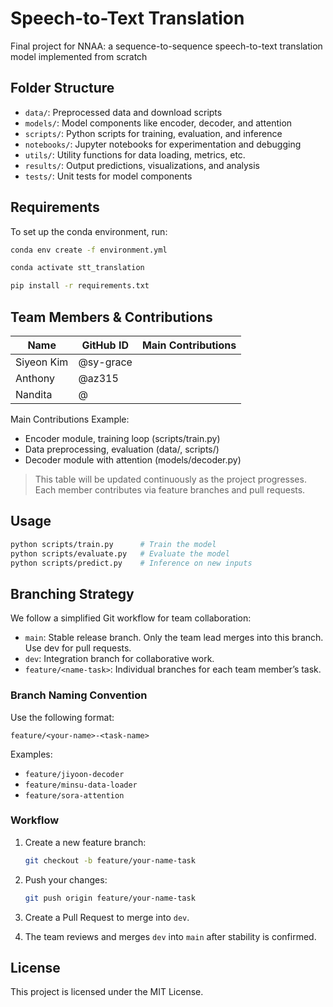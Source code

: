 # Speech-to-Text Translation
Final project for NNAA: a sequence-to-sequence speech-to-text translation model implemented from scratch

## Folder Structure
- `data/`: Preprocessed data and download scripts
- `models/`: Model components like encoder, decoder, and attention
- `scripts/`: Python scripts for training, evaluation, and inference
- `notebooks/`: Jupyter notebooks for experimentation and debugging
- `utils/`: Utility functions for data loading, metrics, etc.
- `results/`: Output predictions, visualizations, and analysis
- `tests/`: Unit tests for model components

## Requirements
To set up the conda environment, run:

```bash
conda env create -f environment.yml
```
```bash
conda activate stt_translation
```
```bash 
pip install -r requirements.txt
```



## Team Members & Contributions

| Name    | GitHub ID      | Main Contributions                                  |
|---------|----------------|------------------------------------------------------|
| Siyeon Kim  | @sy-grace     |     |
| Anthony   | @az315     |     |
| Nandita    | @       |    |

Main Contributions Example:
- Encoder module, training loop (scripts/train.py)
- Data preprocessing, evaluation (data/, scripts/)
- Decoder module with attention (models/decoder.py)

> This table will be updated continuously as the project progresses.  
> Each member contributes via feature branches and pull requests.

## Usage

```bash
python scripts/train.py      # Train the model
python scripts/evaluate.py   # Evaluate the model
python scripts/predict.py    # Inference on new inputs
```

## Branching Strategy

We follow a simplified Git workflow for team collaboration:

- `main`: Stable release branch. Only the team lead merges into this branch. Use dev for pull requests.
- `dev`: Integration branch for collaborative work.
- `feature/<name-task>`: Individual branches for each team member’s task.

### Branch Naming Convention
Use the following format:

```
feature/<your-name>-<task-name>
```

Examples:

- `feature/jiyoon-decoder`
- `feature/minsu-data-loader`
- `feature/sora-attention`

### Workflow

1. Create a new feature branch:
    ```bash
    git checkout -b feature/your-name-task
    ```

2. Push your changes:
    ```bash
    git push origin feature/your-name-task
    ```

3. Create a Pull Request to merge into `dev`.

4. The team reviews and merges `dev` into `main` after stability is confirmed.

## License
This project is licensed under the MIT License.

